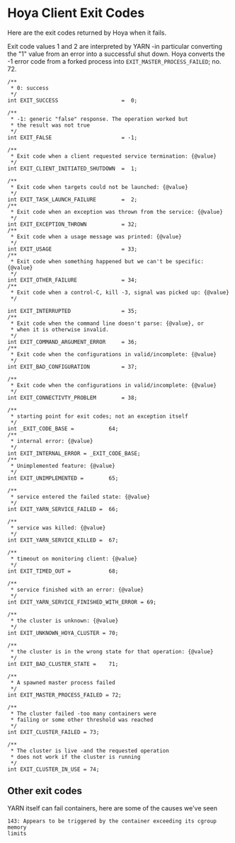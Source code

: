 <!---
~~ Licensed under the Apache License, Version 2.0 (the "License");
~~ you may not use this file except in compliance with the License.
~~ You may obtain a copy of the License at
~~
~~   http://www.apache.org/licenses/LICENSE-2.0
~~
~~ Unless required by applicable law or agreed to in writing, software
~~ distributed under the License is distributed on an "AS IS" BASIS,
~~ WITHOUT WARRANTIES OR CONDITIONS OF ANY KIND, either express or implied.
~~ See the License for the specific language governing permissions and
~~ limitations under the License. See accompanying LICENSE file.
-->

# Hoya Client Exit Codes

Here are the exit codes returned by Hoya when it fails.

Exit code values 1 and 2 are interpreted by YARN -in particular converting the
"1" value from an error into a successful shut down. Hoya
converts the -1 error code from a forked process into `EXIT_MASTER_PROCESS_FAILED`;
no. 72.


    /**
     * 0: success
     */
    int EXIT_SUCCESS                    =  0;
    
    /**
     * -1: generic "false" response. The operation worked but
     * the result was not true
     */
    int EXIT_FALSE                      = -1;
    
    /**
     * Exit code when a client requested service termination: {@value}
     */
    int EXIT_CLIENT_INITIATED_SHUTDOWN  =  1;
    
    /**
     * Exit code when targets could not be launched: {@value}
     */
    int EXIT_TASK_LAUNCH_FAILURE        =  2;
    /**
     * Exit code when an exception was thrown from the service: {@value}
     */
    int EXIT_EXCEPTION_THROWN           = 32;
    /**
     * Exit code when a usage message was printed: {@value}
     */
    int EXIT_USAGE                      = 33;
    /**
     * Exit code when something happened but we can't be specific: {@value}
     */
    int EXIT_OTHER_FAILURE              = 34;
    /**
     * Exit code when a control-C, kill -3, signal was picked up: {@value}
     */
                                  
    int EXIT_INTERRUPTED                = 35;
    /**
     * Exit code when the command line doesn't parse: {@value}, or
     * when it is otherwise invalid.
     */
    int EXIT_COMMAND_ARGUMENT_ERROR     = 36;
    /**
     * Exit code when the configurations in valid/incomplete: {@value}
     */
    int EXIT_BAD_CONFIGURATION          = 37;
   
    /**
     * Exit code when the configurations in valid/incomplete: {@value}
     */
    int EXIT_CONNECTIVTY_PROBLEM        = 38;
   
    /**
     * starting point for exit codes; not an exception itself
     */
    int _EXIT_CODE_BASE =           64;
    /**
     * internal error: {@value}
     */
    int EXIT_INTERNAL_ERROR = _EXIT_CODE_BASE;
    /**
     * Unimplemented feature: {@value}
     */
    int EXIT_UNIMPLEMENTED =        65;
  
    /**
     * service entered the failed state: {@value}
     */
    int EXIT_YARN_SERVICE_FAILED =  66;
  
    /**
     * service was killed: {@value}
     */
    int EXIT_YARN_SERVICE_KILLED =  67;
  
    /**
     * timeout on monitoring client: {@value}
     */
    int EXIT_TIMED_OUT =            68;
  
    /**
     * service finished with an error: {@value}
     */
    int EXIT_YARN_SERVICE_FINISHED_WITH_ERROR = 69;
  
    /**
     * the cluster is unknown: {@value}
     */
    int EXIT_UNKNOWN_HOYA_CLUSTER = 70;
  
    /**
     * the cluster is in the wrong state for that operation: {@value}
     */
    int EXIT_BAD_CLUSTER_STATE =    71;
  
    /**
     * A spawned master process failed 
     */
    int EXIT_MASTER_PROCESS_FAILED = 72;

    /**
     * The cluster failed -too many containers were
     * failing or some other threshold was reached
     */
    int EXIT_CLUSTER_FAILED = 73;
    
    /**
     * The cluster is live -and the requested operation
     * does not work if the cluster is running
     */
    int EXIT_CLUSTER_IN_USE = 74;

## Other exit codes

YARN itself can fail containers, here are some of the causes we've seen


    143: Appears to be triggered by the container exceeding its cgroup memory
    limits
 